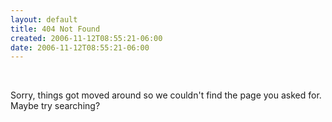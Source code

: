 ```yaml
---
layout: default
title: 404 Not Found
created: 2006-11-12T08:55:21-06:00
date: 2006-11-12T08:55:21-06:00
---
```


&nbsp;

Sorry, things got moved around so we couldn't find the page you asked for.  
Maybe try searching?

&nbsp;

<script type="text/javascript">
  var GOOG_FIXURL_LANG = 'en';
  var GOOG_FIXURL_SITE = 'http://tadpol.org/';
</script>
<script type="text/javascript" 
    src="http://linkhelp.clients.google.com/tbproxy/lh/wm/fixurl.js"></script>
